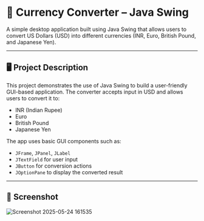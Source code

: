 # 💱 Currency Converter – Java Swing

A simple desktop application built using Java Swing that allows users to convert US Dollars (USD) into different currencies (INR, Euro, British Pound, and Japanese Yen).

---

## 🖥️ Project Description

This project demonstrates the use of Java Swing to build a user-friendly GUI-based application. The converter accepts input in USD and allows users to convert it to:

- INR (Indian Rupee)
- Euro
- British Pound
- Japanese Yen

The app uses basic GUI components such as:
- `JFrame`, `JPanel`, `JLabel`
- `JTextField` for user input
- `JButton` for conversion actions
- `JOptionPane` to display the converted result

---

## 📸 Screenshot

![Screenshot 2025-05-24 161535](https://github.com/user-attachments/assets/80e1c2dc-6430-4625-978d-01af62abc9a5)
